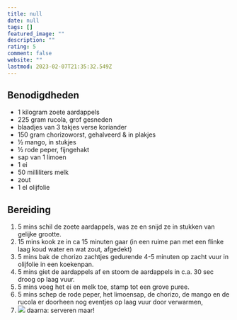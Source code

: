```yaml
---
title: null
date: null
tags: []
featured_image: ""
description: ""
rating: 5
comment: false
website: ""
lastmod: 2023-02-07T21:35:32.549Z
---
```


## Benodigdheden

-   1 kilogram  zoete aardappels 
-   225 gram  rucola, grof gesneden 
-   blaadjes van 3 takjes verse koriander 
-   150 gram  chorizoworst, gehalveerd & in plakjes 
-   ½  mango, in stukjes 
-   ½  rode peper, fijngehakt 
-   sap van 1 limoen 
-   1  ei 
-   50 milliliters  melk 
-   zout 
-   1  el olijfolie 

## Bereiding

1.  5 mins  schil de zoete aardappels, was ze en snijd ze in stukken van gelijke grootte. 
2.  15 mins  kook ze in ca 15 minuten gaar (in een ruime pan met een flinke laag koud water en wat zout, afgedekt) 
3.  5 mins  bak de chorizo zachtjes gedurende 4-5 minuten op zacht vuur in olijfolie in een koekenpan. 
4.  5 mins  giet de aardappels af en stoom de aardappels in c.a. 30 sec droog op laag vuur. 
5.  5 mins  voeg het ei en melk toe, stamp tot een grove puree. 
6.  5 mins  schep de rode peper, het limoensap, de chorizo, de mango en de rucola er doorheen   nog eventjes op laag vuur door verwarmen, 
7.  ![](https://cinc-prod-west.s3.amazonaws.com/media/user-images/thumbs/1000_1000_nocrop/wFy5YZQxcp.jpg)  daarna: serveren maar!